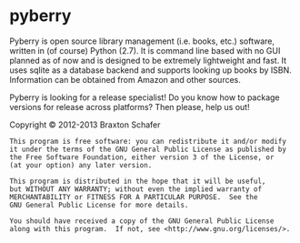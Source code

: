 pyberry
=======
Pyberry is open source library management (i.e. books, etc.) software, written in (of course) Python (2.7). It is command line based with no GUI planned as of now and is designed to be extremely lightweight and fast. It uses sqlite as a database backend and supports looking up books by ISBN. Information can be obtained from Amazon and other sources.

Pyberry is looking for a release specialist! Do you know how to package versions for release across platforms? Then please, help us out!

Copyright © 2012-2013 Braxton Schafer

    This program is free software: you can redistribute it and/or modify
    it under the terms of the GNU General Public License as published by
    the Free Software Foundation, either version 3 of the License, or
    (at your option) any later version.

    This program is distributed in the hope that it will be useful,
    but WITHOUT ANY WARRANTY; without even the implied warranty of
    MERCHANTABILITY or FITNESS FOR A PARTICULAR PURPOSE.  See the
    GNU General Public License for more details.

    You should have received a copy of the GNU General Public License
    along with this program.  If not, see <http://www.gnu.org/licenses/>.
